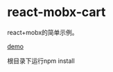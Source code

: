 # react-mobx-cart

react+mobx的简单示例。

[demo](https://cqm1994617.github.io/react-mobx-cart/content/index.html)

根目录下运行npm install